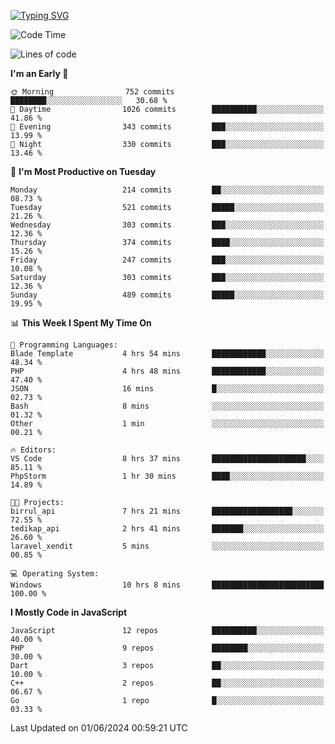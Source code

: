 [![Typing SVG](https://readme-typing-svg.demolab.com?font=Fira+Code&pause=1000&color=F7F7F7&random=false&width=435&lines=Hi+%F0%9F%91%8B%2C+I'm+Rafiu+Sidqi;Junior+Backend+Developer)](https://git.io/typing-svg)
<!--START_SECTION:waka-->
![Code Time](http://img.shields.io/badge/Code%20Time-226%20hrs%2023%20mins-blue)

![Lines of code](https://img.shields.io/badge/From%20Hello%20World%20I%27ve%20Written-1.1%20million%20lines%20of%20code-blue)

**I'm an Early 🐤** 

```text
🌞 Morning                752 commits         ████████░░░░░░░░░░░░░░░░░   30.68 % 
🌆 Daytime                1026 commits        ██████████░░░░░░░░░░░░░░░   41.86 % 
🌃 Evening                343 commits         ███░░░░░░░░░░░░░░░░░░░░░░   13.99 % 
🌙 Night                  330 commits         ███░░░░░░░░░░░░░░░░░░░░░░   13.46 % 
```
📅 **I'm Most Productive on Tuesday** 

```text
Monday                   214 commits         ██░░░░░░░░░░░░░░░░░░░░░░░   08.73 % 
Tuesday                  521 commits         █████░░░░░░░░░░░░░░░░░░░░   21.26 % 
Wednesday                303 commits         ███░░░░░░░░░░░░░░░░░░░░░░   12.36 % 
Thursday                 374 commits         ████░░░░░░░░░░░░░░░░░░░░░   15.26 % 
Friday                   247 commits         ███░░░░░░░░░░░░░░░░░░░░░░   10.08 % 
Saturday                 303 commits         ███░░░░░░░░░░░░░░░░░░░░░░   12.36 % 
Sunday                   489 commits         █████░░░░░░░░░░░░░░░░░░░░   19.95 % 
```


📊 **This Week I Spent My Time On** 

```text
💬 Programming Languages: 
Blade Template           4 hrs 54 mins       ████████████░░░░░░░░░░░░░   48.34 % 
PHP                      4 hrs 48 mins       ████████████░░░░░░░░░░░░░   47.40 % 
JSON                     16 mins             █░░░░░░░░░░░░░░░░░░░░░░░░   02.73 % 
Bash                     8 mins              ░░░░░░░░░░░░░░░░░░░░░░░░░   01.32 % 
Other                    1 min               ░░░░░░░░░░░░░░░░░░░░░░░░░   00.21 % 

🔥 Editors: 
VS Code                  8 hrs 37 mins       █████████████████████░░░░   85.11 % 
PhpStorm                 1 hr 30 mins        ████░░░░░░░░░░░░░░░░░░░░░   14.89 % 

🐱‍💻 Projects: 
birrul_api               7 hrs 21 mins       ██████████████████░░░░░░░   72.55 % 
tedikap_api              2 hrs 41 mins       ███████░░░░░░░░░░░░░░░░░░   26.60 % 
laravel_xendit           5 mins              ░░░░░░░░░░░░░░░░░░░░░░░░░   00.85 % 

💻 Operating System: 
Windows                  10 hrs 8 mins       █████████████████████████   100.00 % 
```

**I Mostly Code in JavaScript** 

```text
JavaScript               12 repos            ██████████░░░░░░░░░░░░░░░   40.00 % 
PHP                      9 repos             ████████░░░░░░░░░░░░░░░░░   30.00 % 
Dart                     3 repos             ██░░░░░░░░░░░░░░░░░░░░░░░   10.00 % 
C++                      2 repos             ██░░░░░░░░░░░░░░░░░░░░░░░   06.67 % 
Go                       1 repo              █░░░░░░░░░░░░░░░░░░░░░░░░   03.33 % 
```




 Last Updated on 01/06/2024 00:59:21 UTC
<!--END_SECTION:waka-->

